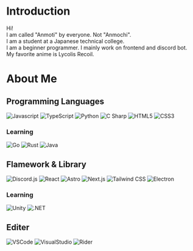 # Introduction
Hi!  
I am called "Anmoti" by everyone. Not "Anmochi".  
I am a student at a Japanese technical college.  
I am a beginner programmer. I mainly work on frontend and discord bot.  
My favorite anime is Lycolis Recoil.
# About Me
## Programming Languages
![Javascript](https://img.shields.io/badge/JavaScript-312d06.svg?style=popout&logo=javascript)
![TypeScript](https://img.shields.io/badge/TypeScript-eaf2f9.svg?style=popout&logo=typescript)
![Python](https://img.shields.io/badge/Python-ebf1f7.svg?style=popout&logo=python)
![C Sharp](https://img.shields.io/badge/C%20Sharp-2b2a2a.svg?style=popout&logo=csharp)
![HTML5](https://img.shields.io/badge/HTML5-fcede9.svg?style=popout&logo=html5)
![CSS3](https://img.shields.io/badge/CSS3-2b2a2a.svg?style=popout&logo=css3)
### Learning
![Go](https://img.shields.io/badge/Go-00232b.svg?style=popout&logo=go)
![Rust](https://img.shields.io/badge/Rust-2b2a2a.svg?style=popout&logo=rust)
![Java](https://img.shields.io/badge/Java-c40a35.svg?style=popout)
## Flamework & Library
![Discord.js](https://img.shields.io/badge/Discord.js-eef0fe.svg?style=popout&logo=discord)
![React](https://img.shields.io/badge/React-132c32.svg?style=popout&logo=react)
![Astro](https://img.shields.io/badge/Astro-f8eefd.svg?style=popout&logo=astro)
![Next.js](https://img.shields.io/badge/Next.js-2b2a2a.svg?style=popout&logo=nextdotjs)
![Tailwind CSS](https://img.shields.io/badge/Tailwind%20CSS-01242a.svg?style=popout&logo=tailwindcss)
![Electron](https://img.shields.io/badge/Electron-edf3f4.svg?style=popout&logo=electron)
### Learning
![Unity](https://img.shields.io/badge/Unity-2b2a2a.svg?style=popout&logo=unity)
![.NET](https://img.shields.io/badge/.NET-2b2a2a.svg?style=popout&logo=dotnet)
## Editer
![VSCode](https://img.shields.io/badge/VSCode-2b2a2a.svg?style=popout&logo=visualstudiocode)
![VisualStudio](https://img.shields.io/badge/VisualStudio-2b2a2a.svg?style=popout&logo=visualstudio)
![Rider](https://img.shields.io/badge/Rider-2b2a2a.svg?style=popout&logo=rider)
